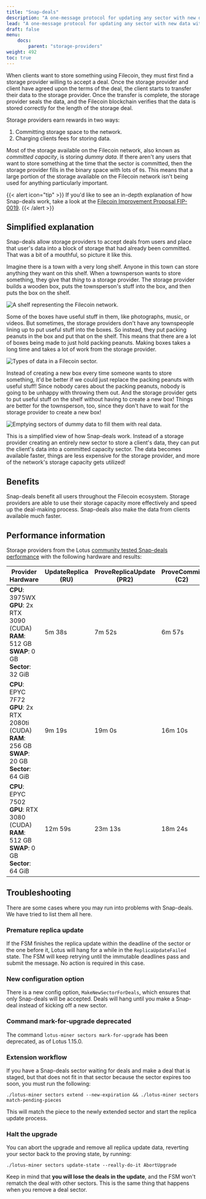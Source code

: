 ```yaml
---
title: "Snap-deals"
description: "A one-message protocol for updating any sector with new data without re-sealing. This allows users to utilize the confirmed storage available in the network, while also allowing storage providers to earn storage rewards without having to seal new sectors."
lead: "A one-message protocol for updating any sector with new data without re-sealing. This allows users to utilize the confirmed storage available in the network, while also allowing storage providers to earn storage rewards without having to seal new sectors."
draft: false
menu:
    docs:
        parent: "storage-providers"
weight: 492
toc: true
---
```


When clients want to store something using Filecoin, they must first find a storage provider willing to accept a deal. Once the storage provider and client have agreed upon the terms of the deal, the client starts to transfer their data to the storage provider. Once the transfer is complete, the storage provider seals the data, and the Filecoin blockchain verifies that the data is stored correctly for the length of the storage deal. 

Storage providers earn rewards in two ways:

1. Committing storage space to the network. 
1. Charging clients fees for storing data. 

Most of the storage available on the Filecoin network, also known as _committed capacity_, is storing _dummy data_. If there aren't any users that want to store something at the time that the sector is committed, then the storage provider fills in the binary space with lots of `0`s. This means that a large portion of the storage available on the Filecoin network isn't being used for anything particularly important.

{{< alert icon="tip" >}}
If you'd like to see an in-depth explanation of how Snap-deals work, take a look at the [Filecoin Improvement Proposal FIP-0019](https://github.com/filecoin-project/FIPs/blob/master/FIPS/fip-0019.md).
{{< /alert >}}

## Simplified explanation

Snap-deals allow storage providers to accept deals from users and place that user's data into a block of storage that had already been committed. That was a bit of a mouthful, so picture it like this.

Imagine there is a town with a very long shelf. Anyone in this town can store anything they want on this shelf. When a townsperson wants to store something, they give that _thing_ to a storage provider. The storage provider builds a wooden box, puts the townsperson's stuff into the box, and then puts the box on the shelf.

![A shelf representing the Filecoin network.](shelf.png)

Some of the boxes have useful stuff in them, like photographs, music, or videos. But sometimes, the storage providers don't have any townspeople lining up to put useful stuff into the boxes. So instead, they put packing peanuts in the box and put that on the shelf. This means that there are a lot of boxes being made to just hold packing peanuts. Making boxes takes a long time and takes a lot of work from the storage provider.

![Types of data in a Filecoin sector.](data-types.png)

Instead of creating a new box every time someone wants to store something, it'd be better if we could just replace the packing peanuts with useful stuff! Since nobody cares about the packing peanuts, nobody is going to be unhappy with throwing them out. And the storage provider gets to put useful stuff on the shelf without having to create a new box! Things are better for the townsperson, too, since they don't have to wait for the storage provider to create a new box!

![Emptying sectors of dummy data to fill them with real data.](emptying-boxes.png)

This is a simplified view of how Snap-deals work. Instead of a storage provider creating an entirely new sector to store a client's data, they can put the client's data into a committed capacity sector. The data becomes available faster, things are less expensive for the storage provider, and more of the network's storage capacity gets utilized!

## Benefits

Snap-deals benefit all users throughout the Filecoin ecosystem. Storage providers are able to use their storage capacity more effectively and speed up the deal-making process. Snap-deals also make the data from clients available much faster.

## Performance information

Storage providers from the Lotus [community tested Snap-deals performance](https://github.com/filecoin-project/lotus/discussions/8127) with the following hardware and results:

| Provider<br>Hardware | UpdateReplica<br>(RU) | ProveReplicaUpdate<br>(PR2) | ProveCommit<br>(C2) |	
| --- | --- | --- | --- |
| **CPU**: 3975WX<br>**GPU**: 2x RTX 3090 (CUDA) <br>**RAM**: 512 GB<br>**SWAP**: 0 GB<br>**Sector**: 32 GiB | 5m 38s | 7m 52s | 6m 57s |
| **CPU**: EPYC 7F72<br>**GPU**: 2x RTX 2080ti (CUDA) <br>**RAM**: 256 GB<br>**SWAP**: 20 GB<br>**Sector**: 64 GiB | 9m 19s | 19m 0s | 16m 10s |
| **CPU**: EPYC 7502<br>**GPU**: RTX 3080 (CUDA) <br>**RAM**: 512 GB<br>**SWAP**: 0 GB<br>**Sector**: 64 GiB | 12m 59s | 23m 13s | 18m 24s |

## Troubleshooting

There are some cases where you may run into problems with Snap-deals. We have tried to list them all here.

### Premature replica update

If the FSM finishes the replica update within the deadline of the sector or the one before it, Lotus will hang for a while in the `ReplicaUpdateFailed` state. The FSM will keep retrying until the immutable deadlines pass and submit the message. No action is required in this case.

### New configuration option

There is a new config option, `MakeNewSectorForDeals`, which ensures that only Snap-deals will be accepted. Deals will hang until you make a Snap-deal instead of kicking off a new sector.

### Command mark-for-upgrade deprecated

The command `lotus-miner sectors mark-for-upgrade` has been deprecated, as of Lotus 1.15.0.

### Extension workflow

If you have a Snap-deals sector waiting for deals and make a deal that is staged, but that does not fit in that sector because the sector expires too soon, you must run the following:

```shell
./lotus-miner sectors extend --new-expiration && ./lotus-miner sectors match-pending-pieces
```

This will match the piece to the newly extended sector and start the replica update process.

### Halt the upgrade

You can abort the upgrade and remove all replica update data, reverting your sector back to the proving state, by running:

```shell
./lotus-miner sectors update-state --really-do-it AbortUpgrade
```

Keep in mind that **you will lose the deals in the update**, and the FSM won't rematch the deal with other sectors. This is the same thing that happens when you remove a deal sector.

<!-- 

## Test snap-deals

If you are a storage provider and want to get to grips with Snap-deals, then follow this quick guide! You will learn how to set up a local Filecoin network, create some basic deals, and then convert those deals to Snap-deals.

### Start a Lotus local-net

### Create basic deals

### Convert deals to Snap-deals

## Video example

Here is a simple run-through of how Snap-deals work:

-->

